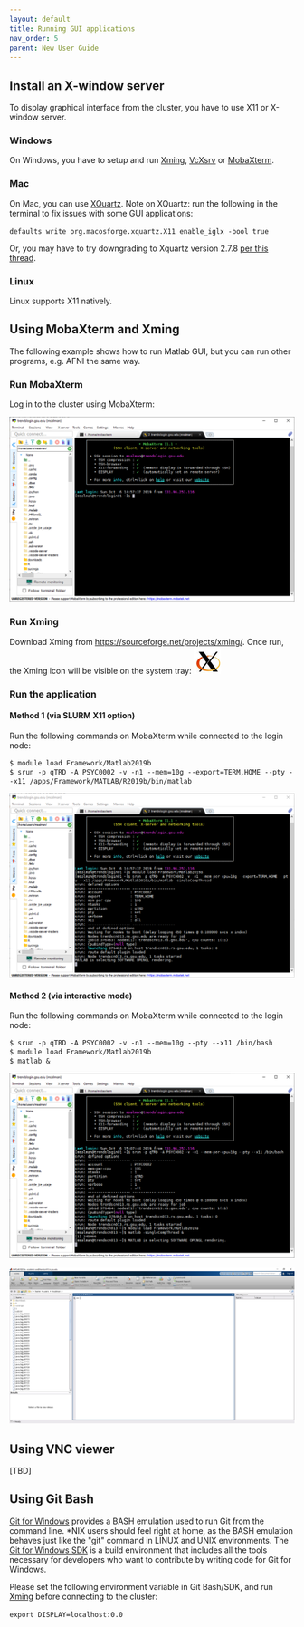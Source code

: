 ```yaml
---
layout: default
title: Running GUI applications
nav_order: 5
parent: New User Guide
---
```

## Install an X-window server

To display graphical interface from the cluster, you have to use X11 or
X-window server.

### Windows

On Windows, you have to setup and run
[Xming](https://sourceforge.net/projects/xming/),
[VcXsrv](https://sourceforge.net/projects/vcxsrv/) or
[MobaXterm](https://mobaxterm.mobatek.net/).

### Mac

On Mac, you can use [XQuartz](https://www.xquartz.org/). Note on
XQuartz: run the following in the terminal to fix issues with some GUI
applications:

`defaults write org.macosforge.xquartz.X11 enable_iglx -bool true`

Or, you may have to try downgrading to Xquartz version 2.7.8 [per this
thread](https://bugs.freedesktop.org/show_bug.cgi?id=96433).

### Linux

Linux supports X11 natively.

## Using MobaXterm and Xming

The following example shows how to run Matlab GUI, but you can run other
programs, e.g. AFNI the same way.

### Run MobaXterm

Log in to the cluster using MobaXterm:

![Mobax3>](/assets/images/mobax3.png)

### Run Xming

Download Xming from <https://sourceforge.net/projects/xming/>. Once run,
the Xming icon will be visible on the system tray:
![Xming>](/assets/images/xming.png)

### Run the application

#### Method 1 (via SLURM X11 option)

Run the following commands on MobaXterm while connected to the login
node:

```
$ module load Framework/Matlab2019b
$ srun -p qTRD -A PSYC0002 -v -n1 --mem=10g --export=TERM,HOME --pty --x11 /apps/Framework/MATLAB/R2019b/bin/matlab
```

![matlab](/assets/images/mobax_matlab.png)

#### Method 2 (via interactive mode)

Run the following commands on MobaXterm while connected to the login
node:

```
$ srun -p qTRD -A PSYC0002 -v -n1 --mem=10g --pty --x11 /bin/bash 
$ module load Framework/Matlab2019b
$ matlab &
```

![matlab2](/assets/images/mobax_matlab2.png)

![Matlab_xming](/assets/images/matlab_xming.png)

## Using VNC viewer

[TBD]

## Using Git Bash

[Git for Windows](https://git-scm.com/downloads) provides a BASH
emulation used to run Git from the command line. \*NIX users should feel
right at home, as the BASH emulation behaves just like the "git" command
in LINUX and UNIX environments. The [Git for Windows SDK](https://github.com/git-for-windows/build-extra/releases) is a build
environment that includes all the tools necessary for developers who
want to contribute by writing code for Git for Windows.

Please set the following environment variable in Git Bash/SDK, and run
[Xming](https://sourceforge.net/projects/xming/) before connecting to the
cluster:

`export DISPLAY=localhost:0.0`